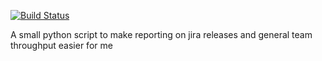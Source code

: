 [![Build Status](https://travis-ci.com/mancdaz/jira-re.svg?branch=master)](https://travis-ci.com/mancdaz/jira-re)

A small python script to make reporting on jira releases and general team throughput easier for me
